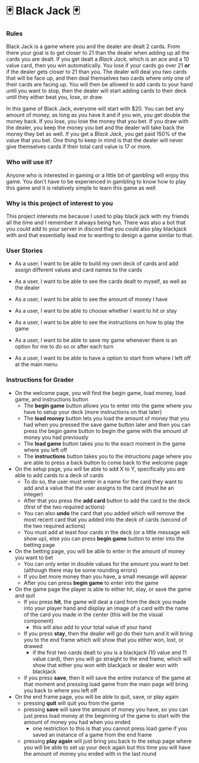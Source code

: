 # 🃏 Black Jack 🃏

### Rules
Black Jack is a game where you and the dealer are dealt 2 cards. From there 
your goal is to get closer to 21 than the dealer when adding up all 
the cards you are dealt. If you get dealt a *Black Jack*, which is an ace and a 10 value card,
then you win automatically. You lose if your cards go over 21 ***or*** if the dealer
gets closer to 21 than you. The dealer will deal you two cards that will be face
up, and then deal themselves two cards where only one of their cards are facing up.
You will then be allowed to add cards to your hand until you want to stop, then the dealer
will start adding cards to their deck until they either 
beat you, lose, or draw. 

In this game of Black Jack, everyone will start with $20. You can bet any amount of money, as long as you have 
it and if you win, you get double the money back. If you lose, you lose the money that you bet. 
If you draw with the dealer, you keep the money you bet and the dealer will take back the money 
they bet as well. If you get a *Black Jack*, you get paid 150% of the value that you bet. One 
thing to keep in mind is that the dealer will never give themselves cards if their total card 
value is 17 or more.

### Who will use it?
Anyone who is interested in gaming or a little bit of gambling will enjoy this 
game. You don't have to be experienced in gambling to know how to play this game
and it is relatively simple to learn this game as well

### Why is this project of interest to you
This project interests me because I used to play black jack with my friends all
the time and I remember it always being fun. There was also a bot that you could 
add to your server in discord that you could also play blackjack with and that
essentially lead me to wanting to design a game similar to that. 

### User Stories
- As a user, I want to be able to build my own deck of cards and add assign different values and card names to the cards
- As a user, I want to be able to see the cards dealt to myself, as well as the dealer
- As a user, I want to be able to see the amount of money I have 
- As a user, I want to be able to choose whether I want to hit or stay
- As a user, I want to be able to see the instructions on how to play the game

- As a user, I want to be able to save my game whenever there is an option for me to do so or after each turn
- As a user, I want to be able to have a option to start from where I left off at the main menu 

### Instructions for Grader
- On the welcome page, you will find the begin game, load money, load game, and instructions button
  - The **begin game** button allows you to enter into the game where you have to setup your deck (more instructions on 
  that later)
  - The **load money** button lets you load the amount of money that you had when you pressed the save game button later 
  and 
  then you can press the begin game button to begin the game with the amount of money you had previously
  - The **load game** button takes you to the exact moment in the game where you left off
  - The **instructions** button takes you to the intructions page where you are able to press a back button to come back 
  to the welcome page
- On the setup page, you will be able to add X to Y, specifically you are able to add cards to a deck of cards
  - To do so, the user must enter in a name for the card they want to add and a value that the user assigns to the card
  (must be an integer)
  - After that you press the **add card** button to add the card to the deck (first of the two required actions)
  - You can also **undo** the card that you added which will remove the most recent card that you added into the deck of 
  cards (second of the two required actions)
  - You must add at least four cards in the deck (or a little message will show up), else you can press **begin game** 
  button to enter into the betting page
- On the betting page, you will be able to enter in the amount of money you want to bet
  - You can only enter in double values for the amount you want to bet (although there may be some rounding errors)
  - If you bet more money than you have, a small mesasge will appear
  - After you can press **begin game** to enter into the game
- On the game page the player is able to either hit, stay, or save the game and quit
  - If you press **hit**, the game will deal a card from the deck you made into your player hand and display an image of 
  a card with the name of the card you made in the center (this will be the visual component)
    - this will also add to your total value of your hand 
  - If you press **stay**, then the dealer will go do their turn and it will bring you to the end frame which will show 
  that you either won, lost, or drawed
    - if the first two cards dealt to you is a blackjack (10 value and 11 value card), then you will go straight to the
    end frame, which will show that either you won with blackjack or dealer won with blackjack
  - if you press **save**, then it will save the entire instance of the game at that moment and pressing load game from 
  the main page will bring you back to where you left off
- On the end frame page, you will be able to quit, save, or play again
  - pressing **quit** will quit you from the game
  - pressing **save** will save the amount of money you have, so you can just press load money at the beginning of the 
  game to start with the amount of money you had when you ended
    - one restriction to this is that you cannot press load game if you saved an instance of a game from the end frame
  - pressing **play again** will just bring you back to the setup page where you will be able to set up your deck again 
  but this time you will have the amount of money you ended with in the last round
